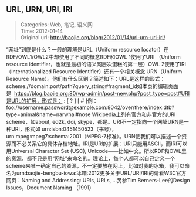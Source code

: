 URL, URN, URI, IRI
---
    
> Categories: Web, 笔记, 语义网  
> Time: 2012-01-14  
> Original url: <http://baojie.org/blog/2012/01/14/url-urn-uri-iri/>
    
“网址”到底是什么？一般的理解是URL（Uniform resource locator）在RDF/OWL1/OWL2中却使用了不同的概念RDF和OWL 1使用了URI （Uniform resource identifier，也就是最初的语义网层次蛋糕的第一层）OWL 2使用了IRI（Internationalized Resource Identifier）还有一个相关概念 URN（Uniform Resource Name）。他们有什么区别？简述如下：URL是这样的形式：scheme://domain:port/path?query_string#fragment_id如本页的编辑页面是  https://blog.baojie.org:80/wp-admin/post-new.php?post_type=post#URI是URL的扩展，形式是：     <scheme name> : <hierarchical part> [ ? <query> ] [ # <fragment> ]例： foo://username:password@example.com:8042/over/there/index.dtb?type=animal&name=narwhal#nose Wikipedia上列有官方和非官方的URI scheme，如about, ed2k, doi, skype，都是。URI不一定指向一个网址URN是一种URI，形式如 urn:isbn:0451450523（书号），urn:mpeg:mpeg7:schema:2001（MPEG-7标准）。URN使我们可以描述一个资源而不必关系它的具体存档地址。IRI是URI的扩展：URI只能用ASCII，而IRI可以用Universal Character Set (USC), Unicode——比如中文。所以RDF和OWL里的资源，都不只是用“网址”来命名的。理论上，每个人都可以自己定义一个scheme来唯一确定自己的资源，不一定要放在网上，比如对我的冰箱，我可以命名为urn:baojie-bengbu-iowa:冰箱:2012更多关于URL/URI/IRI的请看W3C官方网页：Naming and Addressing: URIs, URLs, …另参Tim Berners-Lee的Design Issues，Document Naming （1991）     
    